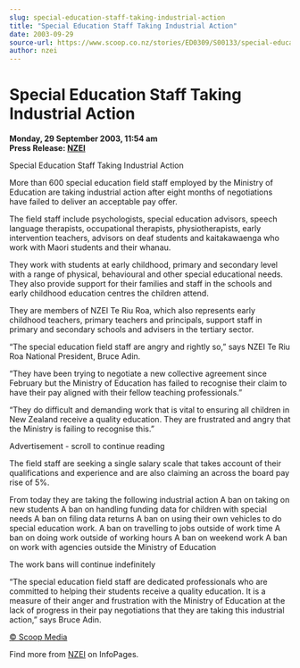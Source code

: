 ```yaml
---
slug: special-education-staff-taking-industrial-action
title: "Special Education Staff Taking Industrial Action"
date: 2003-09-29
source-url: https://www.scoop.co.nz/stories/ED0309/S00133/special-education-staff-taking-industrial-action.htm
author: nzei
---
```

Special Education Staff Taking Industrial Action
================================================

**Monday, 29 September 2003, 11:54 am**  
**Press Release: [NZEI](https://info.scoop.co.nz/NZEI)**

Special Education Staff Taking Industrial Action

More than 600 special education field staff employed by the Ministry of Education are taking industrial action after eight months of negotiations have failed to deliver an acceptable pay offer.

The field staff include psychologists, special education advisors, speech language therapists, occupational therapists, physiotherapists, early intervention teachers, advisors on deaf students and kaitakawaenga who work with Maori students and their whanau.

They work with students at early childhood, primary and secondary level with a range of physical, behavioural and other special educational needs. They also provide support for their families and staff in the schools and early childhood education centres the children attend.

They are members of NZEI Te Riu Roa, which also represents early childhood teachers, primary teachers and principals, support staff in primary and secondary schools and advisers in the tertiary sector.

“The special education field staff are angry and rightly so,” says NZEI Te Riu Roa National President, Bruce Adin.

“They have been trying to negotiate a new collective agreement since February but the Ministry of Education has failed to recognise their claim to have their pay aligned with their fellow teaching professionals.”

“They do difficult and demanding work that is vital to ensuring all children in New Zealand receive a quality education. They are frustrated and angry that the Ministry is failing to recognise this.”

Advertisement - scroll to continue reading





The field staff are seeking a single salary scale that takes account of their qualifications and experience and are also claiming an across the board pay rise of 5%.

From today they are taking the following industrial action A ban on taking on new students A ban on handling funding data for children with special needs A ban on filing data returns A ban on using their own vehicles to do special education work. A ban on travelling to jobs outside of work time A ban on doing work outside of working hours A ban on weekend work A ban on work with agencies outside the Ministry of Education

The work bans will continue indefinitely

“The special education field staff are dedicated professionals who are committed to helping their students receive a quality education. It is a measure of their anger and frustration with the Ministry of Education at the lack of progress in their pay negotiations that they are taking this industrial action,” says Bruce Adin.

[© Scoop Media](http://www.scoop.co.nz/about/terms.html)

Find more from [NZEI](https://info.scoop.co.nz/NZEI) on InfoPages.